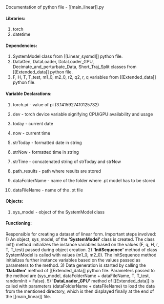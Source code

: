 Documentation of python file - [[main_linear]].py


#### Libraries:
1) torch
2) datetime


#### Dependencies:
1) SystemModel class from [[Linear_sysmdl]] python file.
2) DataGen, DataLoader, DataLoader_GPU, Decimate_and_perturbate_Data, Short_Traj_Split classes from [[Extended_data]] python file.
3) F, H, T, T_test, m1_0, m2_0, r2, q2, r, q variables from [[Extended_data]] python file.


#### Variable Declarations:
1) torch.pi - value of pi (3.1415927410125732)
2) dev - torch device variable signifying CPU/GPU availability and usage

3) today - current date
4) now - current time
5) strToday - formatted date in string
6) strNow - formatted time in string
7) strTime - concatenated string of strToday and strNow

8) path_results - path where results are stored
9) dataFolderName - name of the folder where .pt model has to be stored
10) dataFileName - name of the .pt file


#### Objects:
1) sys_model - object of the SystemModel class


#### Functioning:
Responsible for creating a dataset of linear form.
	Important steps involved:
		1) An object, sys_model, of the __'SystemModel'__ class is created. The class init() method initializes the instance variables based on the values (F, q, H, r, T, T_test) passed during object creation.
		2) __'InitSequence'__ method of class SystemModel is called with values (m1_0, m2_0). The InitSequence method initializes further instance variables based on the values passed as parameters to the method.
		3) Data generation is started by calling the __'DataGen'__ method of [[Extended_data]] python file. Parameters passed to the method are (sys_model, dataFolderName + dataFileName, T, T_test, randomInit = False). 
		5) __'DataLoader_GPU'__ method of [[Extended_data]] is called with parameters (dataFolderName + dataFileName) to load the data from the mentioned directory, which is then displayed finally at the end of the [[main_linear]] file.